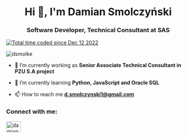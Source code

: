 <h1 align="center">Hi 👋, I'm Damian Smolczyński</h1>
<h3 align="center">Software Developer, Technical Consultant at SAS</h3>

<a href="https://wakatime.com/@743da0dd-2dfa-46fe-a98d-a58d8e0684d4"><img src="https://wakatime.com/badge/user/743da0dd-2dfa-46fe-a98d-a58d8e0684d4.svg" alt="Total time coded since Dec 12 2022" /></a>
<p align="left"> <img src="https://komarev.com/ghpvc/?username=dsmolke&label=Profile%20views&color=0e75b6&style=flat" alt="dsmolke" /> </p>

- 🔭 I’m currently working as **Senior Associate Technical Consultant in PZU S.A project**

- 🌱 I’m currently learning **Python, JavaScript and Oracle SQL**

- 📫 How to reach me **d.smolczynski1@gmail.com**

<h3 align="left">Connect with me:</h3>
<p align="left">
<a href="https://linkedin.com/in/damian-smolczynski-54b446251" target="blank"><img align="center" src="https://raw.githubusercontent.com/rahuldkjain/github-profile-readme-generator/master/src/images/icons/Social/linked-in-alt.svg" alt="damian-smolczynski-54b446251" height="30" width="40" /></a>
</p>
